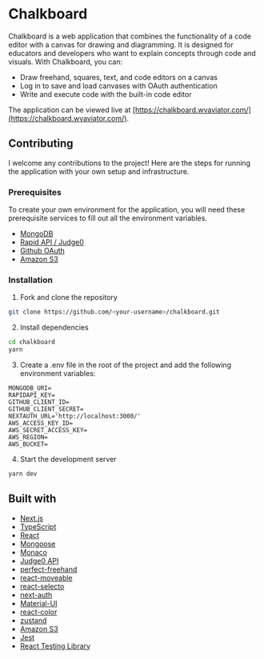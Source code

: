 # Chalkboard

Chalkboard is a web application that combines the functionality of a code editor with a canvas for drawing and diagramming. It is designed for educators and developers who want to explain concepts through code and visuals. With Chalkboard, you can:

- Draw freehand, squares, text, and code editors on a canvas
- Log in to save and load canvases with OAuth authentication
- Write and execute code with the built-in code editor

The application can be viewed live at [https://chalkboard.wvaviator.com/](https://chalkboard.wvaviator.com/).

## Contributing

I welcome any contributions to the project! Here are the steps for running the application with your own setup and infrastructure.

### Prerequisites

To create your own environment for the application, you will need these prerequisite services to fill out all the environment variables.

- [MongoDB](https://www.mongodb.com/)
- [Rapid API / Judge0](https://api.judge0.com/)
- [Github OAuth](https://github.com/)
- [Amazon S3](https://aws.amazon.com/s3/)

### Installation

1. Fork and clone the repository

```bash
git clone https://github.com/<your-username>/chalkboard.git
```

2. Install dependencies

```bash
cd chalkboard
yarn
```

3. Create a .env file in the root of the project and add the following environment variables:

```
MONGODB_URI=
RAPIDAPI_KEY=
GITHUB_CLIENT_ID=
GITHUB_CLIENT_SECRET=
NEXTAUTH_URL='http://localhost:3000/'
AWS_ACCESS_KEY_ID=
AWS_SECRET_ACCESS_KEY=
AWS_REGION=
AWS_BUCKET=
```

4. Start the development server

```bash
yarn dev
```

## Built with

- [Next.js](https://nextjs.org/)
- [TypeScript](https://www.typescriptlang.org/)
- [React](https://reactjs.org/)
- [Mongoose](https://mongoosejs.com/)
- [Monaco](https://microsoft.github.io/monaco-editor/)
- [Judge0 API](https://api.judge0.com/)
- [perfect-freehand](https://www.npmjs.com/package/perfect-freehand)
- [react-moveable](https://www.npmjs.com/package/react-moveable)
- [react-selecto](https://www.npmjs.com/package/react-selecto)
- [next-auth](https://next-auth.js.org/)
- [Material-UI](https://material-ui.com/)
- [react-color](https://casesandberg.github.io/react-color/)
- [zustand](https://github.com/react-spring/zustand)
- [Amazon S3](https://aws.amazon.com/s3/)
- [Jest](https://jestjs.io/)
- [React Testing Library](https://testing-library.com/docs/react-testing-library/intro/)

